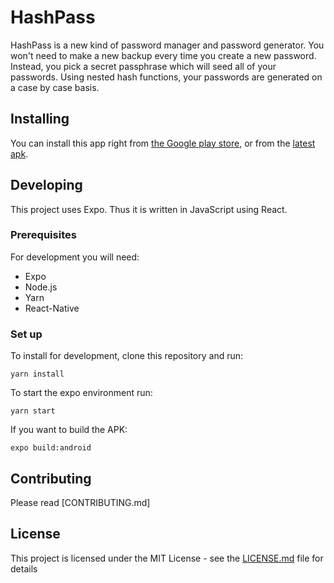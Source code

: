# HashPass

HashPass is a new kind of password manager and password generator. You won't need to make a new backup every time you create a new password. Instead, you pick a secret passphrase which will seed all of your passwords. Using nested hash functions, your passwords are generated on a case by case basis.

## Installing

You can install this app right from [the Google play store](https://play.google.com/store/apps/details?id=com.micah.hashpass), or from the [latest apk](release/HashPass.apk).

## Developing

This project uses Expo. Thus it is written in JavaScript using React.

### Prerequisites

For development you will need:

* Expo
* Node.js
* Yarn
* React-Native

### Set up

To install for development, clone this repository and run:

```
yarn install
```

To start the expo environment run:

```
yarn start
```

If you want to build the APK:

```
expo build:android
```

## Contributing

Please read [CONTRIBUTING.md]


## License

This project is licensed under the MIT License - see the [LICENSE.md](LICENSE.md) file for details

